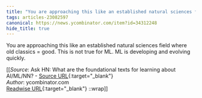 ```yaml
---
title: "You are approaching this like an established natural sciences field ..."
tags: articles-23082597
canonical: https://news.ycombinator.com/item?id=34312248
hide_title: true
---
```


You are approaching this like an established natural sciences field where old classics = good. This is not true for ML. ML is developing and evolving quickly.


[[_Source_: Ask HN: What are the foundational texts for learning about AI/ML/NN? - [Source URL](https://news.ycombinator.com/item?id=34312248){:target="_blank"}<br>
_Author_: ycombinator.com<br>
[Readwise URL](https://readwise.io/open/452980061){:target="_blank"}
::wrap]]